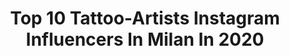 ---
title: Top 10 Tattoo-Artists Instagram Influencers In Milan In 2020
description: >-
  Find top tattoo-artists Instagram influencers in Milan in 2020. Most popular hashtags: #tattoo #tattooartist #tattoos #tattooart.
platform: Instagram
profiles:
  - username: "eva90s"
    fullname: >-
      Eva Banks.©
    location: "Italy"
    followers: 24722
    engagement: 183
    commentsToLikes: 0.021097
    id: ck0w6k32s8xxx0i19gw0m7tgv
    verified: false
    hashtags: "#valentineday, #loveislove, #scream, #romantic"
  - username: "alexander_moore"
    fullname: >-
      ΛＬΣＸ
    location: "Italy"
    followers: 24897
    engagement: 208
    commentsToLikes: 0.045000
    id: ck5hsd1qawea40i11em5d09fz
    verified: false
    hashtags: "#jeffreestar, #lines, #muse, #tattoo"
  - username: "bombayfoor"
    fullname: >-
      Bombayfoor
    location: "Italy"
    followers: 92065
    engagement: 174
    commentsToLikes: 0.013054
    id: ck135npxc2bjz0i1906ru2wi4
    verified: false
    hashtags: "#totemtattoo, #postcard, #milantattoo, #dragonart"
  - username: "pugnoluca"
    fullname: >-
      Luca Pugno
    location: "Italy"
    followers: 25559
    engagement: 238
    commentsToLikes: 0.032006
    id: ck5cihgl1snl30i11csmda8yd
    verified: false
    hashtags: "#frenchbulldog, #familyaffairmilano, #pugnoluca, #blackworktattoo"
  - username: "shatskytattoo"
    fullname: >-
      Владимир Шацкий
    location: "Italy"
    followers: 14785
    engagement: 410
    commentsToLikes: 0.020910
    id: ck5ccwunni51y0i11s8aiaa8w
    verified: false
    hashtags: "#coveruptattoo, #inkjectapro, #blackmetal, #coverup"
  - username: "dmitriy.tkach"
    fullname: >-
      Dmitriy Tkach
    location: "Italy"
    followers: 169837
    engagement: 542
    commentsToLikes: 0.006707
    id: ck6tk4wps40h20j71b80wbwe6
    verified: false
    hashtags: "#blxckink, #linework, #tattooartist, #dark"
  - username: "gabrielepellerone"
    fullname: >-
      Gabriele Pellerone
    location: "Italy"
    followers: 91873
    engagement: 320
    commentsToLikes: 0.020644
    id: ck6u3buphwwg70j71oflij28r
    verified: false
    hashtags: "#thelionking, #instagram, #contemporarytattooing, #lionsofinstagram"
  - username: "luigimarchinitattoos"
    fullname: >-
      Luigi Marchini Tattoos
    location: "Italy"
    followers: 38879
    engagement: 127
    commentsToLikes: 0.048281
    id: ck0w2kws2ovlg0i19l9au3lz8
    verified: false
    hashtags: "#tatuatoripermilano, #maoribraccio, #tribal, #tuttoandr"
  - username: "ademtattoo"
    fullname: >-
      Adem Tattoo 🧿
    location: "Italy"
    followers: 42228
    engagement: 90
    commentsToLikes: 0.021663
    id: ck5c113y1u8u40i115evr9yxh
    verified: false
    hashtags: "#smile, #milanotattooconvention, #italy, #gladiator"
  - username: "_layla_m00n_"
    fullname: >-
      🖤Layla🖤
    location: "Italy"
    followers: 6423
    engagement: 844
    commentsToLikes: 0.057338
    id: ck5hd5a9slkg50i112nkj05se
    verified: false
    hashtags: "#tattoo, #waiting, #wind, #pandemia"
---